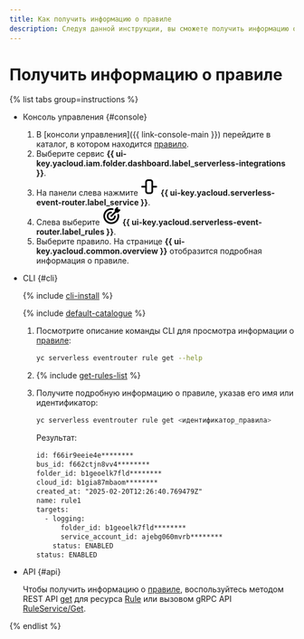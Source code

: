 ```yaml
---
title: Как получить информацию о правиле
description: Следуя данной инструкции, вы сможете получить информацию о правиле {{ er-full-name }}.
---
```


# Получить информацию о правиле

{% list tabs group=instructions %}

- Консоль управления {#console}

  1. В [консоли управления]({{ link-console-main }}) перейдите в каталог, в котором находится [правило](../../../concepts/eventrouter/rule.md).
  1. Выберите сервис **{{ ui-key.yacloud.iam.folder.dashboard.label_serverless-integrations }}**.
  1. На панели слева нажмите ![image](../../../../_assets/console-icons/object-align-center-vertical.svg) **{{ ui-key.yacloud.serverless-event-router.label_service }}**.
  1. Слева выберите ![image](../../../../_assets/console-icons/target-dart.svg) **{{ ui-key.yacloud.serverless-event-router.label_rules }}**.
  1. Выберите правило. На странице **{{ ui-key.yacloud.common.overview }}** отобразится подробная информация о правиле.

- CLI {#cli}

  {% include [cli-install](../../../../_includes/cli-install.md) %}

  {% include [default-catalogue](../../../../_includes/default-catalogue.md) %}

  1. Посмотрите описание команды CLI для просмотра информации о [правиле](../../../concepts/eventrouter/rule.md):

     ```bash
     yc serverless eventrouter rule get --help
     ```

  1. {% include [get-rules-list](../../../../_includes/serverless-integrations/get-rules-list.md) %}

  1. Получите подробную информацию о правиле, указав его имя или идентификатор:

     ```bash
     yc serverless eventrouter rule get <идентификатор_правила>
     ```

     Результат:

     ```text
     id: f66ir9eeie4e********
     bus_id: f662ctjn8vv4********
     folder_id: b1geoelk7fld********
     cloud_id: b1gia87mbaom********
     created_at: "2025-02-20T12:26:40.769479Z"
     name: rule1
     targets:
       - logging:
           folder_id: b1geoelk7fld********
           service_account_id: ajebg060mvrb********
         status: ENABLED
     status: ENABLED
     ```

- API {#api}

  Чтобы получить информацию о [правиле](../../../concepts/eventrouter/rule.md), воспользуйтесь методом REST API [get](../../../../serverless-integrations/eventrouter/api-ref/Rule/get.md) для ресурса [Rule](../../../../serverless-integrations/eventrouter/api-ref/Rule/index.md) или вызовом gRPC API [RuleService/Get](../../../../serverless-integrations/eventrouter/api-ref/grpc/Rule/get.md).

{% endlist %}